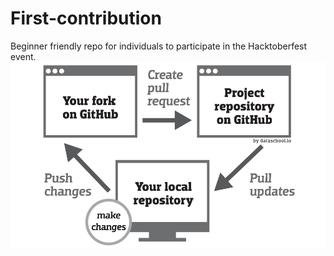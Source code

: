 # First-contribution
Beginner friendly repo for individuals to participate in the Hacktoberfest event.
![img](./images/gitContribution.png)
